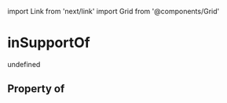 import Link from 'next/link'
import Grid from '@components/Grid'

# inSupportOf

undefined

## Property of



